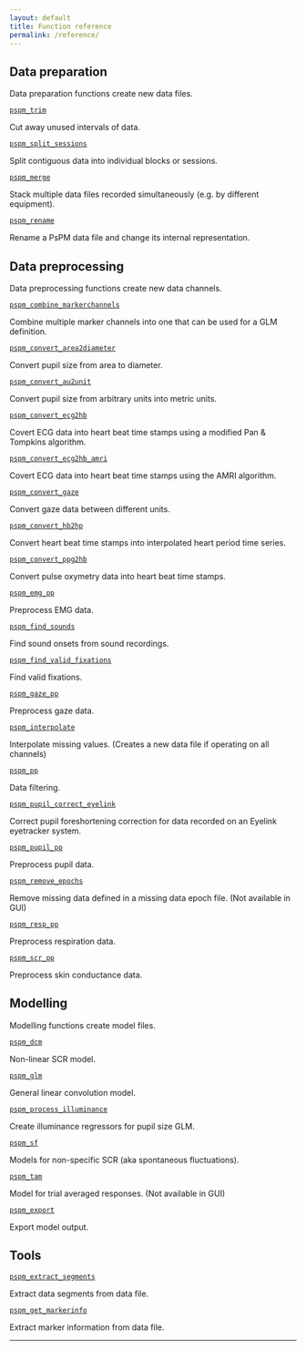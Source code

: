 ```yaml
---
layout: default
title: Function reference
permalink: /reference/
---
```



## Data preparation

Data preparation functions create new data files.

[`pspm_trim`](/PsPM/ref/pspm_trim)
   
Cut away unused intervals of data.

[`pspm_split_sessions`](/PsPM/ref/pspm_split_sessions)

Split contiguous data into individual blocks or sessions.

[`pspm_merge`](/PsPM/ref/pspm_merge)

Stack multiple data files recorded simultaneously (e.g. by different equipment).

[`pspm_rename`](/PsPM/ref/pspm_rename)

Rename a PsPM data file and change its internal representation.

## Data preprocessing

Data preprocessing functions create new data channels.

[`pspm_combine_markerchannels`](/PsPM/ref/pspm_combine_markerchannels)

Combine multiple marker channels into one that can be used for a GLM definition.

[`pspm_convert_area2diameter`](/PsPM/ref/pspm_convert_area2diameter)

Convert pupil size from area to diameter.

[`pspm_convert_au2unit`](/PsPM/ref/pspm_convert_au2unit)

Convert pupil size from arbitrary units into metric units.

[`pspm_convert_ecg2hb`](/PsPM/ref/pspm_convert_ecg2hb)

Covert ECG data into heart beat time stamps using a modified Pan & Tompkins algorithm.

[`pspm_convert_ecg2hb_amri`](/PsPM/ref/pspm_convert_ecg2hb_amri)

Covert ECG data into heart beat time stamps using the AMRI algorithm.

[`pspm_convert_gaze`](/PsPM/ref/pspm_convert_gaze)

Convert gaze data between different units.

[`pspm_convert_hb2hp`](/PsPM/ref/pspm_convert_hb2hp)

Convert heart beat time stamps into interpolated heart period time series.

[`pspm_convert_ppg2hb`](/PsPM/ref/pspm_convert_ppg2hb)

Convert pulse oxymetry data into heart beat time stamps.

[`pspm_emg_pp`](/PsPM/ref/pspm_emg_pp)

Preprocess EMG data.

[`pspm_find_sounds`](/PsPM/ref/pspm_find_sounds)

Find sound onsets from sound recordings.

[`pspm_find_valid_fixations`](/PsPM/ref/pspm_find_valid_fixations)

Find valid fixations.

[`pspm_gaze_pp`](/PsPM/ref/pspm_gaze_pp)

Preprocess gaze data.

[`pspm_interpolate`](/PsPM/ref/pspm_interpolate) 

Interpolate missing values. (Creates a new data file if operating on all channels)

[`pspm_pp`](/PsPM/ref/pspm_pp)

Data filtering.

[`pspm_pupil_correct_eyelink`](/PsPM/ref/pspm_pupil_correct_eyelink)

Correct pupil foreshortening correction for data recorded on an Eyelink eyetracker system.

[`pspm_pupil_pp`](/PsPM/ref/pspm_pupil_pp)

Preprocess pupil data.

[`pspm_remove_epochs`](/PsPM/ref/pspm_remove_epochs) 

Remove missing data defined in a missing data epoch file. (Not available in GUI)

[`pspm_resp_pp`](/PsPM/ref/pspm_resp_pp)

Preprocess respiration data.

[`pspm_scr_pp`](/PsPM/ref/pspm_scr_pp)

Preprocess skin conductance data.

## Modelling 

Modelling functions create model files.

[`pspm_dcm`](/PsPM/ref/pspm_dcm)

Non-linear SCR model.

[`pspm_glm`](/PsPM/ref/pspm_glm)

General linear convolution model.

[`pspm_process_illuminance`](/PsPM/ref/pspm_process_illuminance)

Create illuminance regressors for pupil size GLM.

[`pspm_sf`](/PsPM/ref/pspm_sf)

Models for non-specific SCR (aka spontaneous fluctuations).

[`pspm_tam`](/PsPM/ref/pspm_tam) 

Model for trial averaged responses. (Not available in GUI)

[`pspm_export`](/PsPM/ref/pspm_exp)

Export model output.

## Tools
[`pspm_extract_segments`](/PsPM/ref/pspm_extract_segments)

Extract data segments from data file.

[`pspm_get_markerinfo`](/PsPM/ref/pspm_get_markerinfo)

Extract marker information from data file.

---
